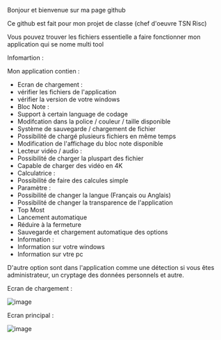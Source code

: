 Bonjour et bienvenue sur ma page github

Ce github est fait pour mon projet de classe (chef d'oeuvre TSN Risc)

Vous pouvez trouver les fichiers essentielle a faire fonctionner mon application qui se nome multi tool

Infomartion :

Mon application contien :
- Ecran de chargement :
- vérifier les fichiers de l'application
- vérifier la version de votre windows
- Bloc Note :
- Support à certain language de codage
- Modifcation dans la police / couleur / taille disponible
- Système de sauvegarde / chargement de fichier
- Possibilité de chargé plusieurs fichiers en même temps
- Modification de l'affichage du bloc note disponible
- Lecteur vidéo / audio :
- Possibilité de charger la pluspart des fichier
- Capable de charger des vidéo en 4K
- Calculatrice :
- Possibilité de faire des calcules simple
- Paramètre :
- Possibilité de changer la langue (Français ou Anglais)
- Possibilité de changer la transparence de l'application
- Top Most
- Lancement automatique
- Réduire à la fermeture
- Sauvegarde et chargement automatique des options
- Information :
- Information sur votre windows
- Information sur vtre pc

D'autre option sont dans l'application comme une détection si vous êtes administrateur, un cryptage des données personnels et autre.

Ecran de chargement :

![image](https://user-images.githubusercontent.com/76883873/159142120-02ae572c-0a8c-41be-affc-d81c0a3263b4.png)

Ecran principal :

![image](https://user-images.githubusercontent.com/76883873/159142124-1021bd25-d27f-4dd8-b885-72d4c152c80e.png)
